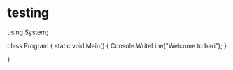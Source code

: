 # testing

using System;

class Program
{
    static void Main()
    {
        Console.WriteLine("Welcome to hari");
    }
    
}

